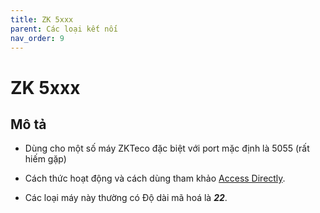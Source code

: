 ```yaml
---
title: ZK 5xxx
parent: Các loại kết nối
nav_order: 9
---
```


# ZK 5xxx

## Mô tả

- Dùng cho một số máy ZKTeco đặc biệt với port mặc định là 5055 (rất hiếm gặp)

- Cách thức hoạt động và cách dùng tham khảo [Access Directly](./ACCESS_DIRECTLY).

- Các loại máy này thường có Độ dài mã hoá là ***22***.
